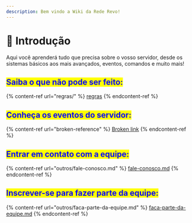 ```yaml
---
description: Bem vindo a Wiki da Rede Revo!
---
```


# 📃 Introdução

Aqui você aprenderá tudo que precisa sobre o vosso servidor, desde os sistemas básicos aos mais avançados, eventos, comandos e muito mais!

## <mark style="color:blue;">Saiba o que não pode ser feito:</mark>

{% content-ref url="regras/" %}
[regras](regras/)
{% endcontent-ref %}

## <mark style="color:blue;">Conheça os eventos do servidor:</mark>

{% content-ref url="broken-reference" %}
[Broken link](broken-reference)
{% endcontent-ref %}

## <mark style="color:blue;">Entrar em contato com a equipe:</mark>

{% content-ref url="outros/fale-conosco.md" %}
[fale-conosco.md](outros/fale-conosco.md)
{% endcontent-ref %}

## <mark style="color:blue;">Inscrever-se para fazer parte da equipe:</mark>

{% content-ref url="outros/faca-parte-da-equipe.md" %}
[faca-parte-da-equipe.md](outros/faca-parte-da-equipe.md)
{% endcontent-ref %}
